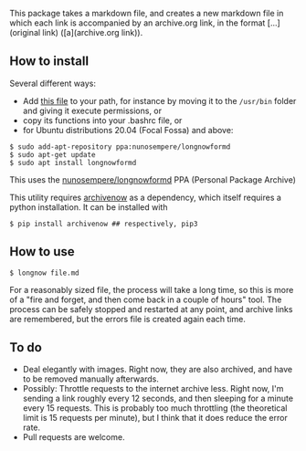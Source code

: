This package takes a markdown file, and creates a new markdown file in which each link is accompanied by an archive.org link, in the format [...](original link) ([a](archive.org link)).

## How to install
Several different ways: 
- Add [this file](https://github.com/NunoSempere/longNowForMd/blob/master/longnowformd.sh) to your path, for instance by moving it to the `/usr/bin` folder and giving it execute permissions, or
- copy its functions into your .bashrc file, or
- for Ubuntu distributions 20.04 (Focal Fossa) and above:

```
$ sudo add-apt-repository ppa:nunosempere/longnowformd
$ sudo apt-get update
$ sudo apt install longnowformd
```

This uses the [nunosempere/longnowformd](https://launchpad.net/~nunosempere/+archive/ubuntu/longnowformd) PPA (Personal Package Archive)

This utility requires [archivenow](https://github.com/oduwsdl/archivenow) as a dependency, which itself requires a python installation. It can be installed with

```
$ pip install archivenow ## respectively, pip3
```

## How to use

```
$ longnow file.md
```

For a reasonably sized file, the process will take a long time, so this is more of a "fire and forget, and then come back in a couple of hours" tool. The process can be safely stopped and restarted at any point, and archive links are remembered, but the errors file is created again each time.

## To do
- Deal elegantly with images. Right now, they are also archived, and have to be removed manually afterwards.
- Possibly: Throttle requests to the internet archive less. Right now, I'm sending a link roughly every 12 seconds, and then sleeping for a minute every 15 requests. This is probably too much throttling (the theoretical limit is 15 requests per minute), but I think that it does reduce the error rate. 
- Pull requests are welcome.
